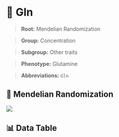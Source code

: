 # 🧪 Gln

> **Root:** Mendelian Randomization

> **Group:** Concentration  

> **Subgroup:** Other traits

> **Phenotype:** Glutamine  

> **Abbreviations:** `Gln`

## 🧬 Mendelian Randomization  

<img src="/MR/Figures/Inverse/Gln.png"/>


## 📊 Data Table


<CsvTableMRI src="/MR_Data/Inverse/Gln.csv"/>
